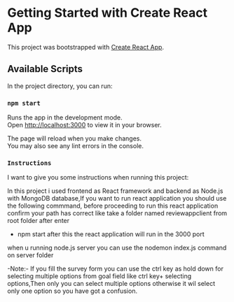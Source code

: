 # Getting Started with Create React App

This project was bootstrapped with [Create React App](https://github.com/facebook/create-react-app).

## Available Scripts

In the project directory, you can run:

### `npm start`

Runs the app in the development mode.\
Open [http://localhost:3000](http://localhost:3000) to view it in your browser.

The page will reload when you make changes.\
You may also see any lint errors in the console.

### `Instructions`

I want to give you some instructions when running this project:

In this project i used frontend as React framework and backend as Node.js with MongoDB database,If you want to run react application you should use the following commmand, before proceeding to run this react application confirm your path has correct like take a folder named reviewappclient from root folder after enter 
* npm start
after this the react application will run in the 3000 port

when u running node.js server you can use the nodemon index.js command on server folder


-Note:- If you fill the survey form you can use the ctrl key as hold down for selecting multiple options from goal field like ctrl key+ selecting options,Then only you can select multiple options otherwise it wil select only one option so you have got a confusion.
